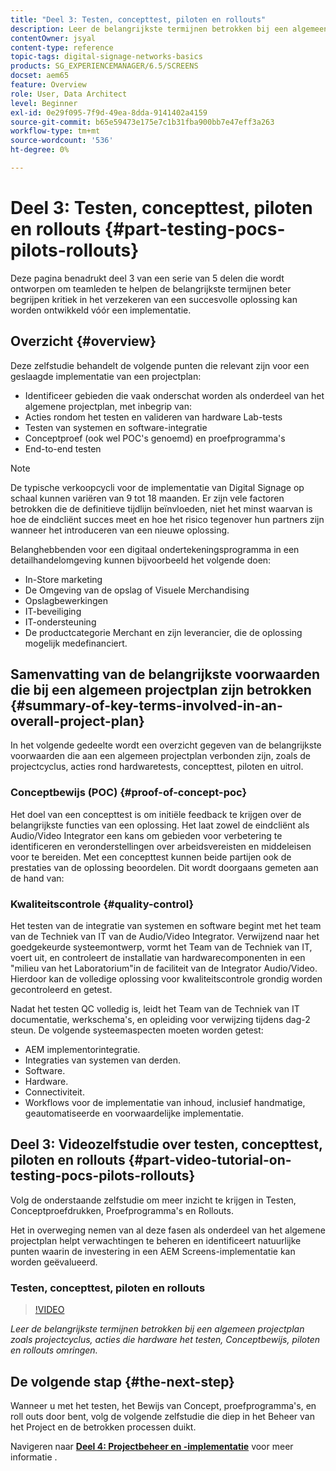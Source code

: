 ```yaml
---
title: "Deel 3: Testen, concepttest, piloten en rollouts"
description: Leer de belangrijkste termijnen betrokken bij een algemeen projectplan zoals projectcyclus, acties omringend hardware het testen, Conceptproef, piloten, en rollouts.
contentOwner: jsyal
content-type: reference
topic-tags: digital-signage-networks-basics
products: SG_EXPERIENCEMANAGER/6.5/SCREENS
docset: aem65
feature: Overview
role: User, Data Architect
level: Beginner
exl-id: 0e29f095-7f9d-49ea-8dda-9141402a4159
source-git-commit: b65e59473e175e7c1b31fba900bb7e47eff3a263
workflow-type: tm+mt
source-wordcount: '536'
ht-degree: 0%

---
```


# Deel 3: Testen, concepttest, piloten en rollouts {#part-testing-pocs-pilots-rollouts}

Deze pagina benadrukt deel 3 van een serie van 5 delen die wordt ontworpen om teamleden te helpen de belangrijkste termijnen beter begrijpen kritiek in het verzekeren van een succesvolle oplossing kan worden ontwikkeld vóór een implementatie.

## Overzicht {#overview}

Deze zelfstudie behandelt de volgende punten die relevant zijn voor een geslaagde implementatie van een projectplan:

* Identificeer gebieden die vaak onderschat worden als onderdeel van het algemene projectplan, met inbegrip van:
* Acties rondom het testen en valideren van hardware Lab-tests
* Testen van systemen en software-integratie
* Conceptproef (ook wel POC&#39;s genoemd) en proefprogramma&#39;s
* End-to-end testen

>[!NOTE]
>
>De typische verkoopcycli voor de implementatie van Digital Signage op schaal kunnen variëren van 9 tot 18 maanden. Er zijn vele factoren betrokken die de definitieve tijdlijn beïnvloeden, niet het minst waarvan is hoe de eindcliënt succes meet en hoe het risico tegenover hun partners zijn wanneer het introduceren van een nieuwe oplossing.

Belanghebbenden voor een digitaal ondertekeningsprogramma in een detailhandelomgeving kunnen bijvoorbeeld het volgende doen:

* In-Store marketing
* De Omgeving van de opslag of Visuele Merchandising
* Opslagbewerkingen
* IT-beveiliging
* IT-ondersteuning
* De productcategorie Merchant en zijn leverancier, die de oplossing mogelijk medefinanciert.

## Samenvatting van de belangrijkste voorwaarden die bij een algemeen projectplan zijn betrokken {#summary-of-key-terms-involved-in-an-overall-project-plan}

In het volgende gedeelte wordt een overzicht gegeven van de belangrijkste voorwaarden die aan een algemeen projectplan verbonden zijn, zoals de projectcyclus, acties rond hardwaretests, concepttest, piloten en uitrol.

### Conceptbewijs (POC) {#proof-of-concept-poc}

Het doel van een concepttest is om initiële feedback te krijgen over de belangrijkste functies van een oplossing. Het laat zowel de eindcliënt als Audio/Video Integrator een kans om gebieden voor verbetering te identificeren en veronderstellingen over arbeidsvereisten en middeleisen voor te bereiden. Met een concepttest kunnen beide partijen ook de prestaties van de oplossing beoordelen. Dit wordt doorgaans gemeten aan de hand van:

### Kwaliteitscontrole {#quality-control}

Het testen van de integratie van systemen en software begint met het team van de Techniek van IT van de Audio/Video Integrator. Verwijzend naar het goedgekeurde systeemontwerp, vormt het Team van de Techniek van IT, voert uit, en controleert de installatie van hardwarecomponenten in een &quot;milieu van het Laboratorium&quot;in de faciliteit van de Integrator Audio/Video. Hierdoor kan de volledige oplossing voor kwaliteitscontrole grondig worden gecontroleerd en getest.

Nadat het testen QC volledig is, leidt het Team van de Techniek van IT documentatie, werkschema&#39;s, en opleiding voor verwijzing tijdens dag-2 steun. De volgende systeemaspecten moeten worden getest:

* AEM implementorintegratie.
* Integraties van systemen van derden.
* Software.
* Hardware.
* Connectiviteit.
* Workflows voor de implementatie van inhoud, inclusief handmatige, geautomatiseerde en voorwaardelijke implementatie.

## Deel 3: Videozelfstudie over testen, concepttest, piloten en rollouts {#part-video-tutorial-on-testing-pocs-pilots-rollouts}

Volg de onderstaande zelfstudie om meer inzicht te krijgen in Testen, Conceptproefdrukken, Proefprogramma&#39;s en Rollouts.

Het in overweging nemen van al deze fasen als onderdeel van het algemene projectplan helpt verwachtingen te beheren en identificeert natuurlijke punten waarin de investering in een AEM Screens-implementatie kan worden geëvalueerd.

### Testen, concepttest, piloten en rollouts

>[!VIDEO](https://video.tv.adobe.com/v/28405)

*Leer de belangrijkste termijnen betrokken bij een algemeen projectplan zoals projectcyclus, acties die hardware het testen, Conceptbewijs, piloten en rollouts omringen.*

## De volgende stap {#the-next-step}

Wanneer u met het testen, het Bewijs van Concept, proefprogramma&#39;s, en roll outs door bent, volg de volgende zelfstudie die diep in het Beheer van het Project en de betrokken processen duikt.

Navigeren naar **[Deel 4: Projectbeheer en -implementatie](project-management-and-deployment.md)** voor meer informatie .
